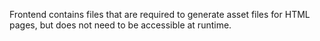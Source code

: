 Frontend contains files that are required to generate asset files for HTML pages, but does not need to be accessible at runtime.

